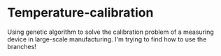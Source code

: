 # Temperature-calibration
Using genetic algorithm to solve the calibration problem of a measuring device in large-scale manufacturing.
I'm trying to find how to use the branches!
